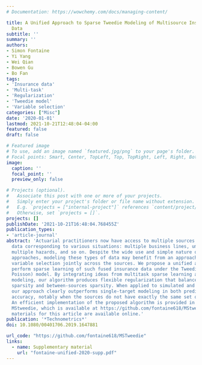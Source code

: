```yaml
---
# Documentation: https://wowchemy.com/docs/managing-content/

title: A Unified Approach to Sparse Tweedie Modeling of Multisource Insurance Claim
  Data
subtitle: ''
summary: ''
authors:
- Simon Fontaine
- Yi Yang
- Wei Qian
- Bowen Gu
- Bo Fan
tags:
- 'Insurance data'
- 'Multi-task'
- 'Regularization'
- 'Tweedie model'
- 'Variable selection'
categories: ["Misc"]
date: '2020-01-01'
lastmod: 2021-10-21T12:48:04-04:00
featured: false
draft: false

# Featured image
# To use, add an image named `featured.jpg/png` to your page's folder.
# Focal points: Smart, Center, TopLeft, Top, TopRight, Left, Right, BottomLeft, Bottom, BottomRight.
image:
  caption: ''
  focal_point: ''
  preview_only: false

# Projects (optional).
#   Associate this post with one or more of your projects.
#   Simply enter your project's folder or file name without extension.
#   E.g. `projects = ["internal-project"]` references `content/project/deep-learning/index.md`.
#   Otherwise, set `projects = []`.
projects: []
publishDate: '2021-10-21T16:48:04.768455Z'
publication_types:
- 'article-journal'
abstract: 'Actuarial practitioners now have access to multiple sources of insurance
  data corresponding to various situations: multiple business lines, umbrella coverage,
  multiple hazards, and so on. Despite the wide use and simple nature of single-target
  approaches, modeling these types of data may benefit from an approach performing
  variable selection jointly across the sources. We propose a unified algorithm to
  perform sparse learning of such fused insurance data under the Tweedie (compound
  Poisson) model. By integrating ideas from multitask sparse learning and sparse Tweedie
  modeling, our algorithm produces flexible regularization that balances predictor
  sparsity and between-sources sparsity. When applied to simulated and real data,
  our approach clearly outperforms single-target modeling in both prediction and selection
  accuracy, notably when the sources do not have exactly the same set of predictors.
  An efficient implementation of the proposed algorithm is provided in our R package
  MStweedie, which is available at https://github.com/fontaine618/MStweedie. Supplementary
  materials for this article are available online.'
publication: '*Technometrics*'
doi: 10.1080/00401706.2019.1647881

url_code: "https://github.com/fontaine618/MSTweedie"
links: 
  - name: Supplementary material
    url: "fontaine-unified-2020-supp.pdf"
---
```

